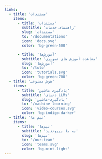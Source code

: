 ```yaml
---
links: 
  - title: 'مستندات'
    items:
      - title: 'مستندات'
        subtitle: 'راهنمای خدمات'
        slug: 'مستندات'
        to: '/documentations'
        icon: 'docs.svg'
        color: 'bg-green-500'

      - title: 'آموزش‌ها'
        subtitle: 'مشاهده آموزش های تصویری'
        slug: 'آموزش‌ها'
        to: '/tuto'
        icon: 'tutorials.svg'
        color: 'bg-green-700'
  - title: 'هوش مصنوعی'
    items:
      - title: 'یادگیری ماشین'
        subtitle: 'دنیای LLMs'
        slug: 'یادگیری-ماشین'
        to: '/machine-learning'
        icon: 'video-courses.svg'
        color: 'bg-indigo-darker'
  - title: 'تیم ما'
    items:
      - title: 'تیم‌ها'
        subtitle: 'به ما بپیوندید'
        slug: 'تیم‌ها'
        to: '/our-team'
        icon: 'teams.svg'
        color: 'bg-mint-light'
---
```

